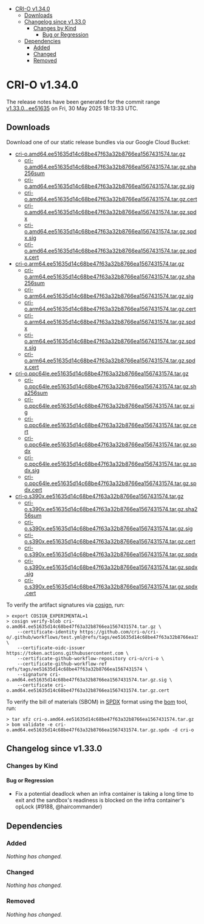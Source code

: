 - [CRI-O v1.34.0](#cri-o-v1340)
  - [Downloads](#downloads)
  - [Changelog since v1.33.0](#changelog-since-v1330)
    - [Changes by Kind](#changes-by-kind)
      - [Bug or Regression](#bug-or-regression)
  - [Dependencies](#dependencies)
    - [Added](#added)
    - [Changed](#changed)
    - [Removed](#removed)

# CRI-O v1.34.0

The release notes have been generated for the commit range
[v1.33.0...ee51635](https://github.com/cri-o/cri-o/compare/v1.33.0...v1.34.0) on Fri, 30 May 2025 18:13:33 UTC.

## Downloads

Download one of our static release bundles via our Google Cloud Bucket:

- [cri-o.amd64.ee51635d14c68be47f63a32b8766ea1567431574.tar.gz](https://storage.googleapis.com/cri-o/artifacts/cri-o.amd64.ee51635d14c68be47f63a32b8766ea1567431574.tar.gz)
  - [cri-o.amd64.ee51635d14c68be47f63a32b8766ea1567431574.tar.gz.sha256sum](https://storage.googleapis.com/cri-o/artifacts/cri-o.amd64.ee51635d14c68be47f63a32b8766ea1567431574.tar.gz.sha256sum)
  - [cri-o.amd64.ee51635d14c68be47f63a32b8766ea1567431574.tar.gz.sig](https://storage.googleapis.com/cri-o/artifacts/cri-o.amd64.ee51635d14c68be47f63a32b8766ea1567431574.tar.gz.sig)
  - [cri-o.amd64.ee51635d14c68be47f63a32b8766ea1567431574.tar.gz.cert](https://storage.googleapis.com/cri-o/artifacts/cri-o.amd64.ee51635d14c68be47f63a32b8766ea1567431574.tar.gz.cert)
  - [cri-o.amd64.ee51635d14c68be47f63a32b8766ea1567431574.tar.gz.spdx](https://storage.googleapis.com/cri-o/artifacts/cri-o.amd64.ee51635d14c68be47f63a32b8766ea1567431574.tar.gz.spdx)
  - [cri-o.amd64.ee51635d14c68be47f63a32b8766ea1567431574.tar.gz.spdx.sig](https://storage.googleapis.com/cri-o/artifacts/cri-o.amd64.ee51635d14c68be47f63a32b8766ea1567431574.tar.gz.spdx.sig)
  - [cri-o.amd64.ee51635d14c68be47f63a32b8766ea1567431574.tar.gz.spdx.cert](https://storage.googleapis.com/cri-o/artifacts/cri-o.amd64.ee51635d14c68be47f63a32b8766ea1567431574.tar.gz.spdx.cert)
- [cri-o.arm64.ee51635d14c68be47f63a32b8766ea1567431574.tar.gz](https://storage.googleapis.com/cri-o/artifacts/cri-o.arm64.ee51635d14c68be47f63a32b8766ea1567431574.tar.gz)
  - [cri-o.arm64.ee51635d14c68be47f63a32b8766ea1567431574.tar.gz.sha256sum](https://storage.googleapis.com/cri-o/artifacts/cri-o.arm64.ee51635d14c68be47f63a32b8766ea1567431574.tar.gz.sha256sum)
  - [cri-o.arm64.ee51635d14c68be47f63a32b8766ea1567431574.tar.gz.sig](https://storage.googleapis.com/cri-o/artifacts/cri-o.arm64.ee51635d14c68be47f63a32b8766ea1567431574.tar.gz.sig)
  - [cri-o.arm64.ee51635d14c68be47f63a32b8766ea1567431574.tar.gz.cert](https://storage.googleapis.com/cri-o/artifacts/cri-o.arm64.ee51635d14c68be47f63a32b8766ea1567431574.tar.gz.cert)
  - [cri-o.arm64.ee51635d14c68be47f63a32b8766ea1567431574.tar.gz.spdx](https://storage.googleapis.com/cri-o/artifacts/cri-o.arm64.ee51635d14c68be47f63a32b8766ea1567431574.tar.gz.spdx)
  - [cri-o.arm64.ee51635d14c68be47f63a32b8766ea1567431574.tar.gz.spdx.sig](https://storage.googleapis.com/cri-o/artifacts/cri-o.arm64.ee51635d14c68be47f63a32b8766ea1567431574.tar.gz.spdx.sig)
  - [cri-o.arm64.ee51635d14c68be47f63a32b8766ea1567431574.tar.gz.spdx.cert](https://storage.googleapis.com/cri-o/artifacts/cri-o.arm64.ee51635d14c68be47f63a32b8766ea1567431574.tar.gz.spdx.cert)
- [cri-o.ppc64le.ee51635d14c68be47f63a32b8766ea1567431574.tar.gz](https://storage.googleapis.com/cri-o/artifacts/cri-o.ppc64le.ee51635d14c68be47f63a32b8766ea1567431574.tar.gz)
  - [cri-o.ppc64le.ee51635d14c68be47f63a32b8766ea1567431574.tar.gz.sha256sum](https://storage.googleapis.com/cri-o/artifacts/cri-o.ppc64le.ee51635d14c68be47f63a32b8766ea1567431574.tar.gz.sha256sum)
  - [cri-o.ppc64le.ee51635d14c68be47f63a32b8766ea1567431574.tar.gz.sig](https://storage.googleapis.com/cri-o/artifacts/cri-o.ppc64le.ee51635d14c68be47f63a32b8766ea1567431574.tar.gz.sig)
  - [cri-o.ppc64le.ee51635d14c68be47f63a32b8766ea1567431574.tar.gz.cert](https://storage.googleapis.com/cri-o/artifacts/cri-o.ppc64le.ee51635d14c68be47f63a32b8766ea1567431574.tar.gz.cert)
  - [cri-o.ppc64le.ee51635d14c68be47f63a32b8766ea1567431574.tar.gz.spdx](https://storage.googleapis.com/cri-o/artifacts/cri-o.ppc64le.ee51635d14c68be47f63a32b8766ea1567431574.tar.gz.spdx)
  - [cri-o.ppc64le.ee51635d14c68be47f63a32b8766ea1567431574.tar.gz.spdx.sig](https://storage.googleapis.com/cri-o/artifacts/cri-o.ppc64le.ee51635d14c68be47f63a32b8766ea1567431574.tar.gz.spdx.sig)
  - [cri-o.ppc64le.ee51635d14c68be47f63a32b8766ea1567431574.tar.gz.spdx.cert](https://storage.googleapis.com/cri-o/artifacts/cri-o.ppc64le.ee51635d14c68be47f63a32b8766ea1567431574.tar.gz.spdx.cert)
- [cri-o.s390x.ee51635d14c68be47f63a32b8766ea1567431574.tar.gz](https://storage.googleapis.com/cri-o/artifacts/cri-o.s390x.ee51635d14c68be47f63a32b8766ea1567431574.tar.gz)
  - [cri-o.s390x.ee51635d14c68be47f63a32b8766ea1567431574.tar.gz.sha256sum](https://storage.googleapis.com/cri-o/artifacts/cri-o.s390x.ee51635d14c68be47f63a32b8766ea1567431574.tar.gz.sha256sum)
  - [cri-o.s390x.ee51635d14c68be47f63a32b8766ea1567431574.tar.gz.sig](https://storage.googleapis.com/cri-o/artifacts/cri-o.s390x.ee51635d14c68be47f63a32b8766ea1567431574.tar.gz.sig)
  - [cri-o.s390x.ee51635d14c68be47f63a32b8766ea1567431574.tar.gz.cert](https://storage.googleapis.com/cri-o/artifacts/cri-o.s390x.ee51635d14c68be47f63a32b8766ea1567431574.tar.gz.cert)
  - [cri-o.s390x.ee51635d14c68be47f63a32b8766ea1567431574.tar.gz.spdx](https://storage.googleapis.com/cri-o/artifacts/cri-o.s390x.ee51635d14c68be47f63a32b8766ea1567431574.tar.gz.spdx)
  - [cri-o.s390x.ee51635d14c68be47f63a32b8766ea1567431574.tar.gz.spdx.sig](https://storage.googleapis.com/cri-o/artifacts/cri-o.s390x.ee51635d14c68be47f63a32b8766ea1567431574.tar.gz.spdx.sig)
  - [cri-o.s390x.ee51635d14c68be47f63a32b8766ea1567431574.tar.gz.spdx.cert](https://storage.googleapis.com/cri-o/artifacts/cri-o.s390x.ee51635d14c68be47f63a32b8766ea1567431574.tar.gz.spdx.cert)

To verify the artifact signatures via [cosign](https://github.com/sigstore/cosign), run:

```console
> export COSIGN_EXPERIMENTAL=1
> cosign verify-blob cri-o.amd64.ee51635d14c68be47f63a32b8766ea1567431574.tar.gz \
    --certificate-identity https://github.com/cri-o/cri-o/.github/workflows/test.yml@refs/tags/ee51635d14c68be47f63a32b8766ea1567431574 \
    --certificate-oidc-issuer https://token.actions.githubusercontent.com \
    --certificate-github-workflow-repository cri-o/cri-o \
    --certificate-github-workflow-ref refs/tags/ee51635d14c68be47f63a32b8766ea1567431574 \
    --signature cri-o.amd64.ee51635d14c68be47f63a32b8766ea1567431574.tar.gz.sig \
    --certificate cri-o.amd64.ee51635d14c68be47f63a32b8766ea1567431574.tar.gz.cert
```

To verify the bill of materials (SBOM) in [SPDX](https://spdx.org) format using the [bom](https://sigs.k8s.io/bom) tool, run:

```console
> tar xfz cri-o.amd64.ee51635d14c68be47f63a32b8766ea1567431574.tar.gz
> bom validate -e cri-o.amd64.ee51635d14c68be47f63a32b8766ea1567431574.tar.gz.spdx -d cri-o
```

## Changelog since v1.33.0

### Changes by Kind

#### Bug or Regression
 - Fix a potential deadlock when an infra container is taking a long time to exit and the sandbox's readiness is blocked on the infra container's opLock (#9188, @haircommander)

## Dependencies

### Added
_Nothing has changed._

### Changed
_Nothing has changed._

### Removed
_Nothing has changed._
